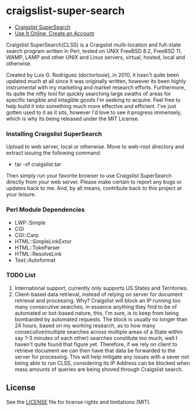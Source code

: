 # craigslist-super-search

* [Craigslist SuperSearch](https://github.com/drlouie/craigslist-super-search)
* [Use It Online, Create an Account](https://myvirtualprivate.com/craigslist)

Craigslist SuperSearch(CLSS) is a Craigslist multi-location and full-state search program written in Perl, tested on UNIX FreeBSD 8.2, FreeBSD 11, WAMP, LAMP and other UNIX and Linux servers, virtual, hosted, local and otherwise.

Created by Luis G. Rodriguez (doctorlouie), in 2010, it hasn't quite been updated much at all since it was originally written, however its been highly instrumental with my marketing and market research efforts. Furthermore, its quite the nifty tool for quickly searching large swaths of areas for specific tangible and intagible goods I'm seeking to acquire. Feel free to help build it into something much more effective and efficient. I've just gotten used to it as it sits, however I'd love to see it progress immensely, which is why its being released under the MIT License.

### Installing Craigslist SuperSearch
Upload to web server, local or otherwise. Move to web-root directory and extract issuing the following command:

* tar -xf craigslist.tar

Then simply run your favorite browser to use Craigslist SuperSearch directly from your web server. Please make certain to report any bugs or updates back to me. And, by all means, contribute back to this project at your leisure.

### Perl Module Dependencies
* LWP::Simple
* CGI
* CGI::Carp
* HTML::SimpleLinkExtor
* HTML::TokeParser
* HTML::ResolveLink
* Text::Autoformat

### TODO List

1. International support, currently only supports US States and Territories.
2. Client-based data retrieval, instead of relying on server for document retrieval and processing. Why? Craigslist will block an IP running too many consecutive searches, in essence anything they find to be of automated or bot-based nature, this, I'm sure, is to keep from being bombarded by automated requests. The block is usually no longer than 24 hours, based on my working research, as to how many consecutive(multiple searches across multiple areas of a State within say 1-3 minutes of each other) searches constitute too much, well I haven't quite found that figure yet. Therefore, if we rely on client to retrieve document we can then have that data be forwarded to the server for processing. This will help mitigate any issues with a sever not being able to run CLSS, considering its IP Address can be blocked when mass amounts of queries are being shoved through Craigslist search. 

## License

See the [LICENSE](LICENSE.md) file for license rights and limitations (MIT).
